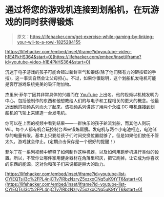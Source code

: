 # 通过将您的游戏机连接到划船机，在玩游戏的同时获得锻炼

> 原文：<https://lifehacker.com/get-exercise-while-gaming-by-linking-your-wii-to-a-rowi-1825284155>

 [https://lifehacker.com/embed/inset/iframe?id=youtube-video-h1E4PkHS364&start=0](https://lifehacker.com/embed/inset/iframe?id=youtube-video-h1E4PkHS364&start=0) 

沉迷于电子游戏的孩子可能会错过新鲜空气和锻炼(除了他们强有力的砸按钮的手指)，这一事实自然会让父母担心。不过，如果你很聪明，这个划船机发电机可能是客厅游戏系统完美的吸汗附加物。



杰里米·菲尔丁因其非常具体的兴趣而在 [YouTube](https://www.youtube.com/channel/UC_SLthyNX_ivd-dmsFgmJVg/about) 上出名。他的视频以机械发明为中心，包括他制作的东西和他想教给人们的与电子和工程相关的更大的概念。他最近因他的视频系列而火了起来，该视频系列讲述了用两个永磁 DC 电机连接到划船机的飞轮上来建造一台发电机。

你可以在上面的视频中看到结果——一群快乐的孩子轮流划船，而其他人则玩 Wii。每个人都有机会玩控制台*和*来锻炼肩膀。发电机与两个小电池相连，电池储存的电量有限。基本上只要给孩子们时间交换位置就够了。但是如果他们放任不管太久，游戏就会停止。(定期点击保存是一个很好的提醒！)

菲尔丁在一系列视频中解释了如何制作这种机器，以及如何用跑步机进行类似的设置。所以，不管你让哪件家用健身器材在角落里积灰，把它刷掉，让它成为你喜欢的东西的能源。这对你和孩子们来说都是巨大的动力。

 [https://lifehacker.com/embed/inset/iframe?id=youtube-list-CYIEQTsiI3c%2FPL4njCTv7IRbzNzryZ5xzxxCNq5uK9tYT6&start=0](https://lifehacker.com/embed/inset/iframe?id=youtube-list-CYIEQTsiI3c%2FPL4njCTv7IRbzNzryZ5xzxxCNq5uK9tYT6&start=0)